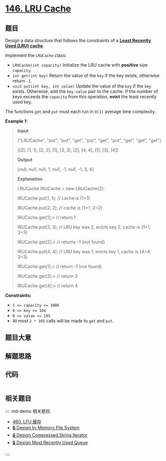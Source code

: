 # [146. LRU Cache](https://leetcode.com/problems/lru-cache)

## 题目

Design a data structure that follows the constraints of a **[Least Recently
Used (LRU)
cache](https://en.wikipedia.org/wiki/Cache_replacement_policies#LRU)**.

Implement the `LRUCache` class:

  * `LRUCache(int capacity)` Initialize the LRU cache with **positive** size `capacity`.
  * `int get(int key)` Return the value of the `key` if the key exists, otherwise return `-1`.
  * `void put(int key, int value)` Update the value of the `key` if the `key` exists. Otherwise, add the `key-value` pair to the cache. If the number of keys exceeds the `capacity` from this operation, **evict** the least recently used key.

The functions `get` and `put` must each run in `O(1)` average time complexity.



**Example 1:**

> 
> 
> 
> 
> 
> **Input**
> 
> ["LRUCache", "put", "put", "get", "put", "get", "put", "get", "get", "get"]
> 
> [[2], [1, 1], [2, 2], [1], [3, 3], [2], [4, 4], [1], [3], [4]]
> 
> **Output**
> 
> [null, null, null, 1, null, -1, null, -1, 3, 4]
> 
> 
> 
> **Explanation**
> 
> LRUCache lRUCache = new LRUCache(2);
> 
> lRUCache.put(1, 1); // cache is {1=1}
> 
> lRUCache.put(2, 2); // cache is {1=1, 2=2}
> 
> lRUCache.get(1);> 
> // return 1
> 
> lRUCache.put(3, 3); // LRU key was 2, evicts key 2, cache is {1=1, 3=3}
> 
> lRUCache.get(2);> 
> // returns -1 (not found)
> 
> lRUCache.put(4, 4); // LRU key was 1, evicts key 1, cache is {4=4, 3=3}
> 
> lRUCache.get(1);> 
> // return -1 (not found)
> 
> lRUCache.get(3);> 
> // return 3
> 
> lRUCache.get(4);> 
> // return 4

**Constraints:**

  * `1 <= capacity <= 3000`
  * `0 <= key <= 104`
  * `0 <= value <= 105`
  * At most `2 * 105` calls will be made to `get` and `put`.


## 题目大意

## 解题思路

## 代码

```javascript

```

## 相关题目

:::: md-demo 相关题目
- [460. LFU 缓存](https://leetcode.com/problems/lfu-cache)
- [🔒 Design In-Memory File System](https://leetcode.com/problems/design-in-memory-file-system)
- [🔒 Design Compressed String Iterator](https://leetcode.com/problems/design-compressed-string-iterator)
- [🔒 Design Most Recently Used Queue](https://leetcode.com/problems/design-most-recently-used-queue)

::::

